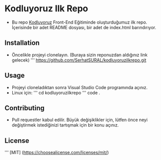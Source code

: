 # Kodluyoruz Ilk Repo
- Bu repo [Kodluyoruz](https://www.kodluyoruz.org/) Front-End Eğitiminde oluşturduğumuz ilk repo. İçerisinde bir adet README dosyası, bir adet de index.html barındırıyor.

## Installation
- Öncelikle projeyi clonelayın. (Buraya sizin reponuzdan aldığınız link gelecek)
''' https://github.com/SerhatSURAL/kodluyoruzilkrepo.git

## Usage
- Projeyi cloneladıktan sonra Visual Studio Code programında açınız.
- Linux için:
''' cd kodluyoruzilkrepo
''' code .

## Contributing
- Pull requestler kabul edilir. Büyük değişiklikler için, lütfen önce neyi değiştirmek istediğinizi tartışmak için bir konu açınız.

## License
''' [MIT] (https://choosealicense.com/licenses/mit/)


